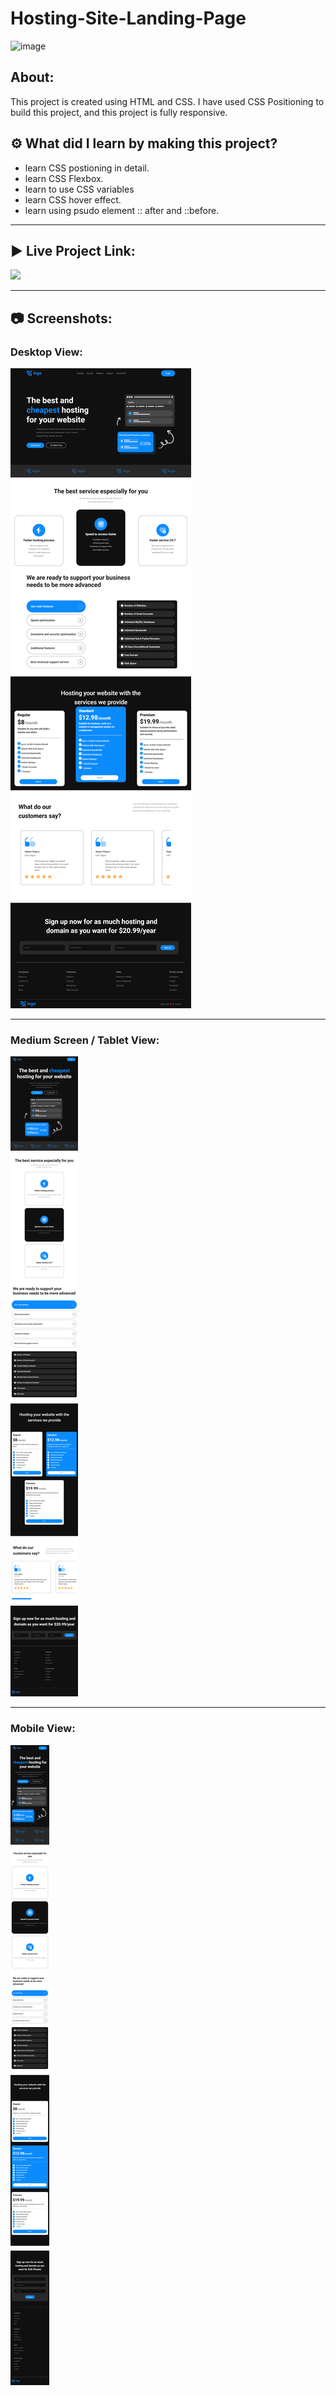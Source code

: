 
# Hosting-Site-Landing-Page

![image](https://img.shields.io/badge/HTML-CSS-orange)


## About:

This project is created using HTML and CSS. I have used CSS Positioning to build this project, and this project is fully responsive. 

## ⚙️ What did I learn by making this project?

-   learn CSS postioning in detail.
-   learn CSS Flexbox. 
-   learn to use CSS variables
-   learn CSS hover effect.
-   learn using psudo element :: after and ::before.

<hr>

## ▶️ Live Project Link:
[<img src= "https://img.shields.io/badge/PROJCET LINK-1DA55F?style=for-the-badge&logo=&logoColor=white" />](https://hosting-cards-landing-page-shweta.netlify.app/)

<hr>

## 📷 Screenshots:

### Desktop View:

![image](https://github.com/shweta-dabhole/FrontEnd-Full-Sites/blob/main/Hosting-Site-Landing-Page/assets/Screenshots/Desktop%20view.png)

<hr>

### Medium Screen / Tablet View:

![image](https://github.com/vitthal-korvan/Hosting-Site-Landing-Page/blob/main/assets/Screenshots/teblet_view.png)

<hr>

### Mobile View:

![image](https://github.com/vitthal-korvan/Hosting-Site-Landing-Page/blob/main/assets/Screenshots/mobile_view.png)

